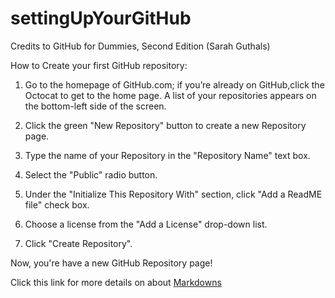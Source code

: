 # settingUpYourGitHub

Credits to GitHub for Dummies, Second Edition (Sarah Guthals)

How to Create your first GitHub repository:

1. Go to the homepage of GitHub.com; if you’re already on GitHub,click the Octocat to get to the home page.
    A list of your repositories appears on the bottom-left side of the screen.

2. Click the green "New Repository" button to create a new Repository page.
3. Type the name of your Repository in the "Repository Name" text box.
4. Select the "Public" radio button.
5. Under the "Initialize This Repository With" section, click "Add a ReadME file" check box.
6. Choose a license from the "Add a License" drop-down list.
7. Click "Create Repository".

Now, you're have a new GitHub Repository page! 

Click this link for more details on about [Markdowns](https://guides.github.com/features/mastering-markdown)
